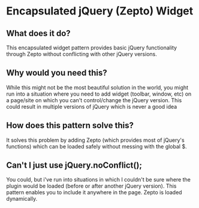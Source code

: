 Encapsulated jQuery (Zepto) Widget
===================

## What does it do?
This encapsulated widget pattern provides basic jQuery functionality through Zepto without conflicting with other jQuery versions.

## Why would you need this?
While this might not be the most beautiful solution in the world, you might run into a situation where you need to add widget (toolbar, window, etc) on a page/site on which you can't control/change the jQuery version. This could result in multiple versions of jQuery which is never a good idea

## How does this pattern solve this?
It solves this problem by adding Zepto (which provides most of jQuery's functions) which can be loaded safely without messing with the global $.

## Can't I just use jQuery.noConflict();
You could, but i've run into situations in which I couldn't be sure where the plugin would be loaded (before or after another jQuery version). This pattern enables you to include it anywhere in the page. Zepto is loaded dynamically.



